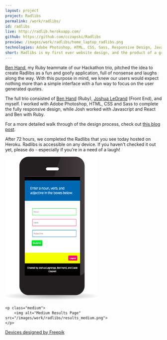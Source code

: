 ```yaml
---
layout: project
project: Radlibs
permalink: /work/radlibs/
id: radlibs
live: http://radlib.herokuapp.com/
github: https://github.com/cczapski/Radlibs
preview: /images/work/radlibs/home_laptop_radlibs.png
technologies: Adobe Photoshop, HTML, CSS, Sass, Responsive Design, Javascript, React, Ruby
short: Radlibs is my first ever website design, and the product of a group hackathon project at the <a href="http://theironyard.com/">Iron Yard</a>. For any of you who remember adlibs or Mad Libs, Radlibs is a play off of those word games, combining a database of randomly generated famous quotes and user input for parts of speech. 
---
```


<a href="https://github.com/BenHand">Ben Hand</a>, my Ruby teammate of our Hackathon trio, pitched the idea to create Radlibs as a fun and goofy application, full of nonsense and laughs along the way. With this purpose in mind, we knew our users would expect nothing more than a simple interface with a fun way to focus on the user generated quotes. 

The full trio consisted of <a href="https://github.com/BenHand">Ben Hand</a> (Ruby), <a href="https://twitter.com/jlagrange87">Joshua LeGrand</a> (Front End), and myself. I worked with Adobe Photoshop, HTML, CSS and Sass to complete the fully responsive design, while Josh worked with Javascript and React and Ben with Ruby.

<span class="bold">For a more detailed walk through of the design process, check out <a href="#">this blog post</a>.</span>

After 72 hours, we completed the Radlibs that you see today hosted on Heroku. Radlibs is accessible on any device. If you haven't checked it out yet, please do - especially if you're in a need of a laugh!

<div class="devices">
    <p class="small">
        <img alt="Small Device Create Page" src="/images/work/radlibs/create_small.png">
    </p>

    <p class="medium">
        <img alt="Medium Results Page" src="/images/work/radlibs/results_medium.png">
    </p>

</div>
<a class="credit" href='http://www.freepik.com/free-vector/screens-collection-free-vector_713789.htm'>Devices designed by Freepik</a>